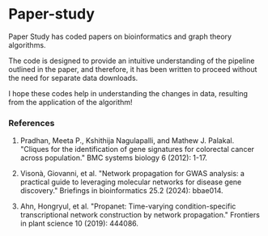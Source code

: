 # Paper-study

Paper Study has coded papers on bioinformatics and graph theory algorithms.

The code is designed to provide an intuitive understanding of the pipeline outlined in the paper, and therefore, it has been written to proceed without the need for separate data downloads. 

I hope these codes help in understanding the changes in data, resulting from the application of the algorithm!


### References

1. Pradhan, Meeta P., Kshithija Nagulapalli, and Mathew J. Palakal. "Cliques for the identification of gene signatures for colorectal cancer across population." BMC systems biology 6 (2012): 1-17.

2. Visonà, Giovanni, et al. "Network propagation for GWAS analysis: a practical guide to leveraging molecular networks for disease gene discovery." Briefings in bioinformatics 25.2 (2024): bbae014.

3. Ahn, Hongryul, et al. "Propanet: Time-varying condition-specific transcriptional network construction by network propagation." Frontiers in plant science 10 (2019): 444086.
